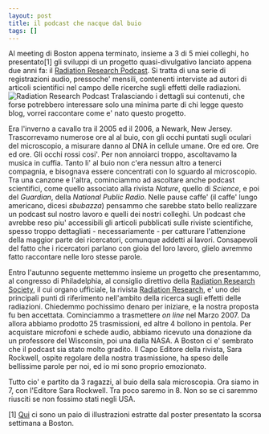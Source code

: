 ```yaml
---
layout: post
title: il podcast che nacque dal buio
tags: []
---
```


Al meeting di Boston appena terminato, insieme a 3 di 5 miei colleghi, ho presentato[1] gli sviluppi di un progetto quasi-divulgativo lanciato appena due anni fa: il [Radiation Research Podcast](http://www.radres.org/podcast).
Si tratta di una serie di registrazioni audio, pressoche' mensili, contenenti interviste ad autori di articoli scientifici nel campo delle ricerche sugli effetti delle radiazioni.
![Radiation Research Podcast](http://www.galileonet.it/postdoc/images/12.jpg  "Radiation Research Podcast")
Tralasciando i dettagli sui contenuti, che forse potrebbero interessare solo una minima parte di chi legge questo blog, vorrei raccontare come e' nato questo progetto.

Era l'inverno a cavallo tra il 2005 ed il 2006, a Newark, New Jersey. Trascorrevamo numerose ore al al buio, con gli occhi puntati sugli oculari del microscopio, a misurare danno al DNA in cellule umane. Ore ed ore. Ore ed ore. Gli occhi rossi cosi'. Per non annoiarci troppo, ascoltavamo la musica in cuffia. Tanto li' al buio non c'era nessun altro a tenerci compagnia, e bisognava essere concentrati con lo sguardo al microscopio. Tra una canzone e l'altra, cominciammo ad ascoltare anche podcast scientifici, come quello associato alla rivista *Nature*, quello di *Science*, e poi del *Guardian*, della *National Public Radio*.
Nelle pause caffe' (il caffe' lungo americano, dicesi *sbubazza*) pensammo che sarebbe stato bello realizzare un podcast sul nostro lavoro e quelli dei nostri colleghi. Un podcast che avrebbe reso piu' accessibili gli articoli pubblicati sulle riviste scientifiche, spesso troppo dettagliati - necessariamente - per catturare l'attenzione della maggior parte dei ricercatori, comunque addetti ai lavori. Consapevoli del fatto che i ricercatori parlano con gioia del loro lavoro, glielo avremmo fatto raccontare nelle loro stesse parole.

Entro l'autunno seguente mettemmo insieme un progetto che presentammo, al congresso di Philadelphia, al consiglio direttivo della [Radiation Research Society](http://www.radres.org), il cui organo ufficiale, la rivista [Radiation Research](http://www.rrjournal.org/perlserv/?request=get-archive), e' uno dei principali punti di riferimento nell'ambito della ricerca sugli effetti delle radiazioni.
Chiedemmo pochissimo denaro per iniziare, e la nostra proposta fu ben accettata. Cominciammo a trasmettere *on line* nel Marzo 2007. Da allora abbiamo prodotto 25 trasmissioni, ed altre 4 bollono in pentola. Per acquistare microfoni e schede audio, abbiamo ricevuto una donazione da un professore del Wisconsin, poi una dalla NASA.
A Boston ci e' sembrato che il podcast sia stato molto gradito. Il Capo Editore della rivista, Sara Rockwell, ospite regolare della nostra trasmissione, ha speso delle bellissime parole per noi, ed io mi sono proprio emozionato.

Tutto cio' e partito da 3 ragazzi, al buio della sala microscopia. Ora siamo in 7, con l'Editore Sara Rockwell. Tra poco saremo in 8. Non so se ci saremmo riusciti se non fossimo stati negli USA.

[1] [Qui](http://www.slideshare.net/pintarello/the-radiation-research-podcast-presentation-624317) ci sono un paio di illustrazioni estratte dal poster presentato la scorsa settimana a Boston.
